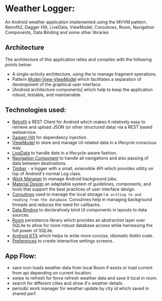 # Weather Logger:
An Android weather application implemented using the MVVM pattern,
Retrofit2,
Dagger Hilt,
LiveData,
ViewModel,
Coroutines,
Room,
Navigation Components,
Data Binding and some other libraries 


## Architecture
The architecture of this application relies and complies with the following points below:
* A single-activity architecture, using the to manage fragment operations.
* Pattern [Model-View-ViewModel](MVVM) which facilitates a separation of development of the graphical user interface.
* [Android architecture components] which help to keep the application robust, testable, and maintainable.

## Technologies used:

* [Retrofit](https://square.github.io/retrofit/) a REST Client for Android which makes it relatively easy to retrieve and upload JSON (or other structured data) via a REST based webservice.
* [Dagger Hilt](https://dagger.dev/hilt/) for dependency injection.
* [ViewModel](https://developer.android.com/topic/libraries/architecture/viewmodel) to store and manage UI-related data in a lifecycle conscious way.
* [LiveData](https://developer.android.com/topic/libraries/architecture/livedata) to handle data in a lifecycle-aware fashion.
* [Navigation Component](https://developer.android.com/guide/navigation) to handle all navigations and also passing of data between destinations.
* [Timber](https://github.com/JakeWharton/timber) - a logger with a small, extensible API which provides utility on top of Android's normal Log class.
* [Work Manager](https://developer.android.com/topic/libraries/architecture/workmanager) to manage Android background jobs.
* [Material Design](https://material.io/develop/android/docs/getting-started/) an adaptable system of guidelines, components, and tools that support the best practices of user interface design.
* [Coroutines](https://kotlinlang.org/docs/reference/coroutines-overview.html) used to manage the local storage i.e. `writing to and reading from the database`. Coroutines help in managing background threads and reduces the need for callbacks.
* [Data Binding](https://developer.android.com/topic/libraries/data-binding/) to declaratively bind UI components in layouts to data sources.
* [Room](https://developer.android.com/topic/libraries/architecture/room) persistence library which provides an abstraction layer over SQLite to allow for more robust database access while harnessing the full power of SQLite.
* [Android KTX](https://developer.android.com/kotlin/ktx) which helps to write more concise, idiomatic Kotlin code.
* [Preferences](https://developer.android.com/guide/topics/ui/settings) to create interactive settings screens.

## App Flow:
- save icon loads weather data from local Room if exists or load current from api depending on current location.
- swipe to refresh for force refresh weather data and save it local in room.
- search for different cities and show it's weather details.
- periodic work manager for weather update by city id which saved in shared perf.
